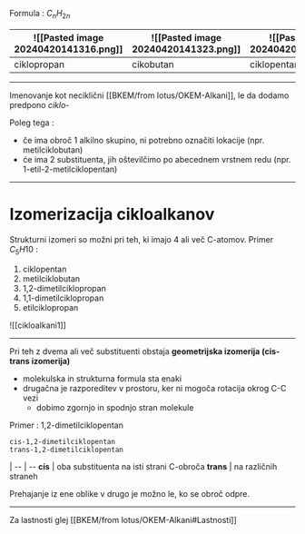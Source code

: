 Formula : $C_nH_{2n}$

![[Pasted image 20240420141316.png]] | ![[Pasted image 20240420141323.png]] | ![[Pasted image 20240420141334.png]] | ![[Pasted image 20240420141346.png]]
-- | -- | -- | --
ciklopropan | cikobutan | ciklopentan | cikloheskan

---

Imenovanje kot neciklični [[BKEM/from lotus/OKEM-Alkani]], le da dodamo predpono *ciklo-*

Poleg tega :
- če ima obroč 1 alkilno skupino, ni potrebno označiti lokacije (npr. metilciklobutan)
- će ima 2 substituenta, jih oštevilčimo po abecednem vrstnem redu (npr. 1-etil-2-metilciklopentan)

---

# Izomerizacija cikloalkanov

Strukturni izomeri so možni pri teh, ki imajo 4 ali več C-atomov. Primer $C_5H{10}$ :
1. ciklopentan 
2. metilciklobutan
3. 1,2-dimetilciklopropan
4. 1,1-dimetilciklopropan
5. etilciklopropan

![[cikloalkani1]]

---

Pri teh z dvema ali več substituenti obstaja **geometrijska izomerija (cis-trans izomerija)**
- molekulska in strukturna formula sta enaki
- drugačna je razporeditev v prostoru, ker ni mogoča rotacija okrog C-C vezi
	- dobimo zgornjo in spodnjo stran molekule

Primer :
1,2-dimetilciklopentan

	cis-1,2-dimetilciklopentan
	trans-1,2-dimetilciklopentan

 | 
 -- | --
**cis** | oba substituenta na isti strani C-obroča
**trans** | na različnih straneh

Prehajanje iz ene oblike v drugo je možno le, ko se obroč odpre.

---

Za lastnosti glej [[BKEM/from lotus/OKEM-Alkani#Lastnosti]]